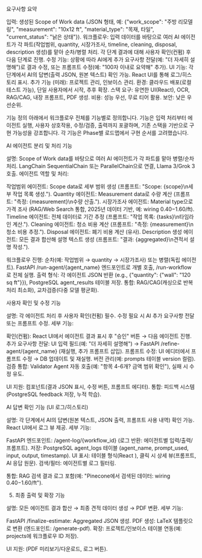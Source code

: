 요구사항 요약

입력: 생성된 Scope of Work data (JSON 형태, 예: {"work_scope": "주방 리모델링", "measurement": "10x12 ft", "material_type": "목재, 타일", "current_status": "낡은 상태"}).
워크플로우: 입력 데이터를 바탕으로 여러 AI 에이전트가 각 파트(작업범위, quantity, 시장가조사, timeline, cleaning, disposal, description 생성)를 맡아 순차/병렬 처리. 각 단계 결과에 대해 사용자 확인(컨펌) 후 다음 단계로 진행.
수정 기능: 상황에 따라 AI에게 추가 요구사항 전달(예: "더 자세히 설명해")로 결과 수정, 또는 프롬프트 수정(예: "100자 이내로 요약해" 추가).
UI 기능: 각 단계에서 AI의 답변(출력 JSON, 원본 텍스트) 확인 가능. React UI를 통해 로그/히스토리 표시.
추가 기능 (미래): 프로젝트 관리, 인보이스 관리.
환경: 클라우드 배포(로컬 테스트 가능), 단일 사용자에서 시작, 추후 확장.
스택 요구: 유연한 UI(React), OCR, RAG/CAG, 내장 프롬프트, PDF 생성.
비용: 성능 우선, 무료 티어 활용.
보안: 낮은 우선순위.

기능 정의
아래에서 워크플로우 전체를 기능별로 정의합니다. 기능은 입력 처리부터 에이전트 실행, 사용자 상호작용, 수정/검증, 출력까지 포괄하며, 기존 스택을 기반으로 구현 가능성을 강조합니다. 각 기능은 Phase별 로드맵에서 구현 순서를 고려했습니다.

AI 에이전트 분리 및 처리 기능

설명: Scope of Work data를 바탕으로 여러 AI 에이전트가 각 파트를 맡아 병렬/순차 처리. LangChain SequentialChain 또는 ParallelChain으로 연결, Llama 3/Grok 3 호출.
에이전트 역할 및 처리:

작업범위 에이전트: Scope data로 세부 범위 생성 (프롬프트: "Scope: {scope}\n세부 작업 목록 생성.").
Quantity 에이전트: Measurement data로 수량 계산 (프롬프트: "측정: {measurement}\n수량 산출.").
시장가조사 에이전트: Material type으로 가격 조사 (RAG/Web Search 통합, 2025년 데이터 기반, 예: wiring $0.40-$1.60/ft).
Timeline 에이전트: 전체 데이터로 기간 추정 (프롬프트: "작업 목록: {tasks}\n타임라인 계산.").
Cleaning 에이전트: 청소 비용 계산 (프롬프트: "측정: {measurement}\n청소 비용 추정.").
Disposal 에이전트: 폐기 비용 계산 (유사).
Description 생성 에이전트: 모든 결과 합산해 설명 텍스트 생성 (프롬프트: "결과: {aggregated}\n견적서 설명 작성.").


워크플로우 진행: 순차(예: 작업범위 → quantity → 시장가조사) 또는 병렬(독립 에이전트). FastAPI /run-agent/{agent_name} 엔드포인트로 개별 호출, /run-workflow로 전체 실행.
출력 형식: 각 에이전트 JSON 반환 (e.g., {"quantity": {"wall": "120 sq ft"}}), PostgreSQL agent_results 테이블 저장.
통합: RAG/CAG(캐싱으로 반복 처리 최소화), 교차검증(다중 모델 평균화).

사용자 확인 및 수정 기능

설명: 각 에이전트 처리 후 사용자 확인(컨펌) 필수. 수정 필요 시 AI 추가 요구사항 전달 또는 프롬프트 수정.
세부 기능:

확인(컨펌): React UI에서 에이전트 결과 표시 후 "승인" 버튼 → 다음 에이전트 진행.
추가 요구사항 전달: UI 입력 필드(예: "더 자세히 설명해") → FastAPI /refine-agent/{agent_name} (재실행, 추가 프롬프트 삽입).
프롬프트 수정: UI 에디터에서 프롬프트 수정 → DB 업데이트 및 재실행. 버전 관리(예: prompts 테이블 version 컬럼).
검증 통합: Validator Agent 자동 호출(예: "항목 4-6개? 금액 범위 확인"), 실패 시 수정 유도.


UI 지원: <agentconfirm> 컴포넌트(결과 JSON 표시, 수정 버튼, 프롬프트 에디터).</agentconfirm>
통합: 피드백 시스템(PostgreSQL feedback 저장, 누적 학습).

AI 답변 확인 기능 (UI 로그/히스토리)

설명: 각 단계에서 AI의 답변(원본 텍스트, JSON 출력, 프롬프트 사용 내역) 확인 가능. React UI에서 로그 뷰 제공.
세부 기능:

FastAPI 엔드포인트: /agent-log/{workflow_id} (로그 반환: 에이전트별 입력/출력/프롬프트).
저장: PostgreSQL agent_logs 테이블 (agent_name, prompt_used, input, output, timestamp).
UI 표시: 테이블 형식(React ), 클릭 시 상세 뷰(프롬프트, AI 응답 원문).
검색/필터: 에이전트별 로그 필터링.


통합: RAG 검색 결과 로그 포함(예: "Pinecone에서 검색된 데이터: wiring $0.40-$1.60/ft").

5. 최종 출력 및 확장 기능

설명: 모든 에이전트 결과 합산 → 최종 견적 데이터 생성 → PDF 변환.
세부 기능:

FastAPI /finalize-estimate: Aggregated JSON 생성.
PDF 생성: LaTeX 템플릿으로 변환 (엔드포인트: /generate-pdf).
확장: 프로젝트/인보이스 테이블 연동(예: projects에 워크플로우 ID 저장).


UI 지원: <finaloutput> (PDF 미리보기/다운로드, 로그 버튼).</finaloutput>



